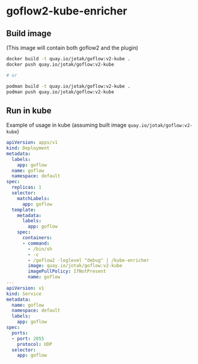 # goflow2-kube-enricher

## Build image

(This image will contain both goflow2 and the plugin)

```bash
docker build -t quay.io/jotak/goflow:v2-kube .
docker push quay.io/jotak/goflow:v2-kube

# or

podman build -t quay.io/jotak/goflow:v2-kube .
podman push quay.io/jotak/goflow:v2-kube
```

## Run in kube

Example of usage in kube (assuming built image `quay.io/jotak/goflow:v2-kube`)

```yaml
apiVersion: apps/v1
kind: Deployment
metadata:
  labels:
    app: goflow
  name: goflow
  namespace: default
spec:
  replicas: 1
  selector:
    matchLabels:
      app: goflow
  template:
    metadata:
      labels:
        app: goflow
    spec:
      containers:
      - command:
        - /bin/sh
        - -c
        - /goflow2 -loglevel "debug" | /kube-enricher
        image: quay.io/jotak/goflow:v2-kube
        imagePullPolicy: IfNotPresent
        name: goflow
---
apiVersion: v1
kind: Service
metadata:
  name: goflow
  namespace: default
  labels:
    app: goflow
spec:
  ports:
  - port: 2055
    protocol: UDP
  selector:
    app: goflow
```
